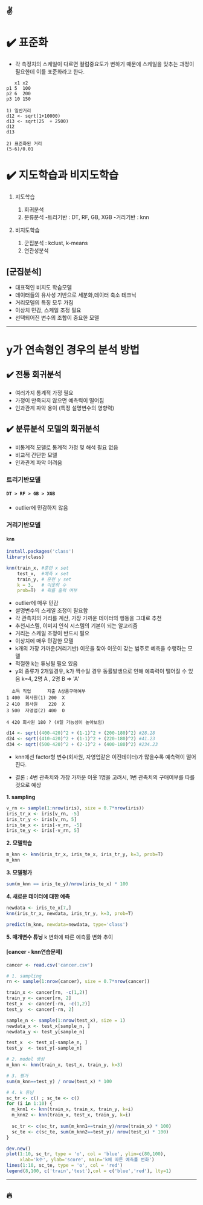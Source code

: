 :v:
---
# :heavy_check_mark: 표준화
- 각 측정치의 스케일이 다르면 컬럼중요도가 변하기 때문에 스케일을 맞추는 과정이 필요한데 이를 표준화라고 한다.
```
   x1 x2
p1 5  100
p2 6  200
p3 10 150
```

```
1) 일반거리
d12 <- sqrt(1+10000)
d13 <- sqrt(25  + 2500)
d12
d13

2) 표준화된 거리
(5-6)/0.01
```



# :heavy_check_mark: 지도학습과 비지도학습
1. 지도학습

    1) 회귀분석
    2) 분류분석
    -트리기반 : DT, RF, GB, XGB
    -거리기반 : knn

2. 비지도학습
    
    1) 군집분석 : kclust, k-means
    2) 연관성분석

## [군집분석]
- 대표적인 비지도 학습모델
- 데이터들의 유사성 기반으로 세분화,데이터 축소 테크닉
- 거리모델의 특징 모두 가짐
- 이상치 민감, 스케일 조정 필요
- 선택되어진 변수의 조합이 중요한 모델 
---
# y가 연속형인 경우의 분석 방법
## :heavy_check_mark: 전통 회귀분석
- 여러가지 통계적 가정 필요
- 가정이 만족되지 않으면 예측력이 떨어짐
- 인과관계 파악 용이 (특정 설명변수의 영향력)

## :heavy_check_mark: 분류분석 모델의 회귀분석
- 비통계적 모델로 통계적 가정 및 해석 필요 없음
- 비교적 간단한 모델
- 인과관계 파악 어려움

### 트리기반모델
#### `DT > RF > GB > XGB`
- outlier에 민감하지 않음

### 거리기반모델

#### `knn`
```r
install.packages('class')
library(class)

knn(train_x, #훈련 x set
    test_x,  #예측 x set
    train_y, # 훈련 y set
    k = 3,   # 이웃의 수
    prob=T)  # 확률 출력 여부
```

- outlier에 매우 민감
- 설명변수의 스케일 조정이 필요함
- 각 관측치의 거리를 계산, 가장 가까운 데이터의 행동을 그대로 추천
- 추천시스템, 이미지 인식 시스템의 기본이 되는 알고리즘 
- 거리는 스케일 조정이 반드시 필요
- 이상치에 매우 민감한 모델
- k개의 가장 가까운(거리기반) 이웃을 찾아 이웃이 갖는 범주로 예측을 수행하는 모델
- 적절한 k는 튜닝될 필요 있음
- y의 종류가 2개일경우, k가 짝수일 경우 
동률발생으로 인해 예측력이 떨어질 수 있음
k=4, 2명 A , 2명 B => 'A'

```
  소득 직업      지출 A상품구매여부
1 400  회사원(1) 200  X
2 410  회사원    220  X
3 500  자영업(2) 400  O

4 420 회사원 180 ? (X일 가능성이 높아보임)
```

```r
d14 <- sqrt((400-420)^2 + (1-1)^2 + (200-180)^2) #28.28
d24 <- sqrt((410-420)^2 + (1-1)^2 + (220-180)^2) #41.23
d34 <- sqrt((500-420)^2 + (2-1)^2 + (400-180)^2) #234.23
```

- knn에선 factor형 변수(회사원, 자영업같은 이진데이터)가 많을수록 예측력이 떨어진다.

- 결론 : 4번 관측치와 가장 가까운 이웃 1명을 고려시, 1번 관측치의
구매여부를 따를것으로 예상


**1. sampling**
```r
v_rn <- sample(1:nrow(iris), size = 0.7*nrow(iris))
iris_tr_x <- iris[v_rn, -5]
iris_tr_y <- iris[v_rn, 5]
iris_te_x <- iris[-v_rn, -5]
iris_te_y <- iris[-v_rn, 5]
```

**2. 모델학습**

```r
m_knn <- knn(iris_tr_x, iris_te_x, iris_tr_y, k=3, prob=T)
m_knn
```

**3. 모델평가**

```r
sum(m_knn == iris_te_y)/nrow(iris_te_x) * 100
```
**4. 새로운 데이터에 대한 예측**

```r
newdata <- iris_te_x[7,]
knn(iris_tr_x, newdata, iris_tr_y, k=3, prob=T)

predict(m_knn, newdata=newdata, type='class')
```

**5. 매개변수 튜닝**
k 변화에 따른 에측률 변화 추이

#### **[cancer - knn연습문제]**

```r
cancer <- read.csv('cancer.csv')

# 1. sampling
rn <- sample(1:nrow(cancer), size = 0.7*nrow(cancer))

train_x <- cancer[rn, -c(1,2)]
train_y <- cancer[rn, 2]
test_x  <- cancer[-rn, -c(1,2)]
test_y  <- cancer[-rn, 2]

sample_n <- sample(1:nrow(test_x), size = 1)
newdata_x <- test_x[sample_n, ]
newdata_y <- test_y[sample_n]

test_x  <- test_x[-sample_n, ]
test_y  <- test_y[-sample_n]

# 2. model 생성
m_knn <- knn(train_x, test_x, train_y, k=3)

# 3. 평가
sum(m_knn==test_y) / nrow(test_x) * 100

# 4. k 튜닝
sc_tr <- c() ; sc_te <- c()
for (i in 1:10) {
  m_knn1 <- knn(train_x, train_x, train_y, k=i)
  m_knn2 <- knn(train_x, test_x, train_y, k=i)
  
  sc_tr <- c(sc_tr, sum(m_knn1==train_y)/nrow(train_x) * 100)
  sc_te <- c(sc_te, sum(m_knn2==test_y)/ nrow(test_x) * 100)
}

dev.new()
plot(1:10, sc_tr, type = 'o', col = 'blue', ylim=c(80,100),
     xlab='k수', ylab='score', main='k에 따른 예측률 변화')
lines(1:10, sc_te, type = 'o', col = 'red')
legend(8,100, c('train','test'),col = c('blue','red'), lty=1)
```




---
:fire:
---